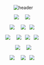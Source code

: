 <div align=center>

![header](https://capsule-render.vercel.app/api?type=waving&color=gradient&height=250&section=header&text=HyunSu&fontSize=90)

<img src="https://img.shields.io/badge/Language-848484"/>&nbsp;&nbsp;&nbsp;&nbsp;
<img src="https://img.shields.io/badge/Java-007396?style=flat-square&logo=java&logoColor=white"/>&nbsp;&nbsp;

<img src="https://img.shields.io/badge/Web-Backend-848484"/>&nbsp;&nbsp;&nbsp;&nbsp;
<img src="https://img.shields.io/badge/Spring-6DB33F?style=flat-square&logo=spring&logoColor=white"/>&nbsp;&nbsp;
<img src="https://img.shields.io/badge/Spring Boot-6DB33F?style=flat-square&logo=springboot&logoColor=white"/>&nbsp;&nbsp;

<img src="https://img.shields.io/badge/Cloud-848484"/>&nbsp;&nbsp;&nbsp;&nbsp;
<img src="https://img.shields.io/badge/AWS-232F3E?style=flat-square&logo=amazonaws&logoColor=white"/>&nbsp;&nbsp;
<img src="https://img.shields.io/badge/Docker-2496ED?style=flat-square&logo=docker&logoColor=white">&nbsp;&nbsp;
<img src="https://img.shields.io/badge/Kubernetes-326CE5?style=flat-square&logo=kubernetes&logoColor=white"/>&nbsp;&nbsp;

<img src="https://img.shields.io/badge/IaC-848484"/>&nbsp;&nbsp;&nbsp;&nbsp;
<img src="https://img.shields.io/badge/Terraform-844FBA?style=flat-square&logo=terraform&logoColor=white"/>

<img src="https://img.shields.io/badge/ETC-848484"/>&nbsp;&nbsp;&nbsp;&nbsp;
<img src="https://img.shields.io/badge/Linux-FCC624?style=flat-square&logo=linux&logoColor=white"/>&nbsp;&nbsp;
<img src="https://img.shields.io/badge/GitHub Actions-2088FF?style=flat-square&logo=githubactions&logoColor=white">&nbsp;&nbsp;

